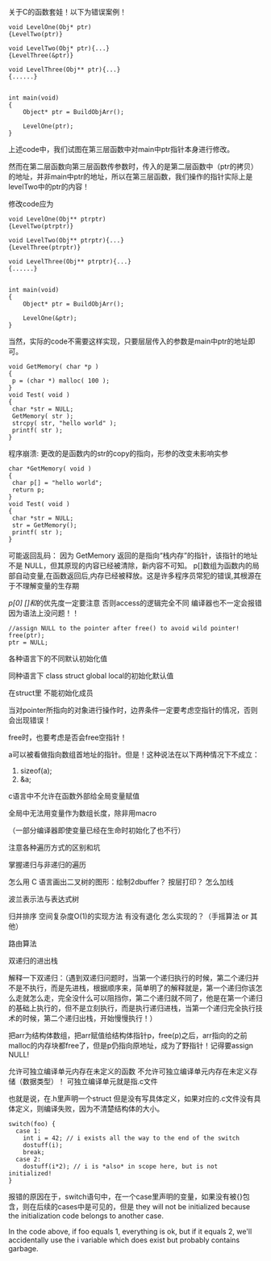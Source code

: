 
关于C的函数套娃！以下为错误案例！

```
void LevelOne(Obj* ptr)
{LevelTwo(ptr)}

void LevelTwo(Obj* ptr){...}
{LevelThree(&ptr)}

void LevelThree(Obj** ptr){...}
{......}


int main(void)
{
    Object* ptr = BuildObjArr();
    
    LevelOne(ptr);
}
```

上述code中，我们试图在第三层函数中对main中ptr指针本身进行修改。

然而在第二层函数向第三层函数传参数时，传入的是第二层函数中（ptr的拷贝）的地址，并非main中ptr的地址，所以在第三层函数，我们操作的指针实际上是levelTwo中的ptr的内容！

修改code应为
```
void LevelOne(Obj** ptrptr)
{LevelTwo(ptrptr)}

void LevelTwo(Obj** ptrptr){...}
{LevelThree(ptrptr)}

void LevelThree(Obj** ptrptr){...}
{......}


int main(void)
{
    Object* ptr = BuildObjArr();
    
    LevelOne(&ptr);
}
```
当然，实际的code不需要这样实现，只要层层传入的参数是main中ptr的地址即可。






```
void GetMemory( char *p )
{
 p = (char *) malloc( 100 );
}
void Test( void )
{
 char *str = NULL;
 GetMemory( str );
 strcpy( str, "hello world" );
 printf( str );
}
```
程序崩溃: 更改的是函数内的str的copy的指向，形参的改变未影响实参

```
char *GetMemory( void )
{
 char p[] = "hello world";
 return p;
}
void Test( void )
{
 char *str = NULL;
 str = GetMemory();
 printf( str );
}
```
可能返回乱码： 因为 GetMemory 返回的是指向“栈内存”的指针，该指针的地址不是 NULL，但其原现的内容已经被清除，新内容不可知。
p[]数组为函数内的局部自动变量,在函数返回后,内存已经被释放。这是许多程序员常犯的错误,其根源在于不理解变量的生存期


*p[0] []和*的优先度一定要注意 否则access的逻辑完全不同 编译器也不一定会报错 因为语法上没问题！！

```
//assign NULL to the pointer after free() to avoid wild pointer!
free(ptr);
ptr = NULL;
```

各种语言下的不同默认初始化值

同种语言下 class struct global local的初始化默认值

在struct里 不能初始化成员

当对pointer所指向的对象进行操作时，边界条件一定要考虑空指针的情况，否则会出现错误！

free时，也要考虑是否会free空指针！

a可以被看做指向数组首地址的指针。但是！这种说法在以下两种情况下不成立：
1. sizeof(a);
2. &a;

c语言中不允许在函数外部给全局变量赋值

全局中无法用变量作为数组长度，除非用macro

（一部分编译器即使变量已经在生命时初始化了也不行）

注意各种遍历方式的区别和坑

掌握递归与非递归的遍历

怎么用 C 语言画出二叉树的图形：绘制2dbuffer？ 按层打印？ 怎么加线

波兰表示法与表达式树



归并排序 空间复杂度O(1)的实现方法 有没有退化 怎么实现的？（手摇算法 or 其他）

路由算法

双递归的进出栈

解释一下双递归：（遇到双递归问题时，当第一个递归执行的时候，第二个递归并不是不执行，而是先进栈，根据顺序来，简单明了的解释就是，第一个递归你该怎么走就怎么走，完全没什么可以阻挡你，第二个递归就不同了，他是在第一个递归的基础上执行的，但不是立刻执行，而是执行递归进栈，当第一个递归完全执行技术的时候，第二个递归出栈，开始慢慢执行！）


把arr为结构体数组，把arr赋值给结构体指针p，free(p)之后，arr指向的之前malloc的内存块都free了，但是p仍指向原地址，成为了野指针！记得要assign NULL!

允许可独立编译单元内存在未定义的函数 不允许可独立编译单元内存在未定义存储（数据类型）！ 可独立编译单元就是指.c文件

也就是说，在.h里声明一个struct 但是没有写具体定义，如果对应的.c文件没有具体定义，则编译失败，因为不清楚结构体的大小。


```
switch(foo) {
  case 1:
    int i = 42; // i exists all the way to the end of the switch
    dostuff(i);
    break;
  case 2:
    dostuff(i*2); // i is *also* in scope here, but is not initialized!
}
```
报错的原因在于，switch语句中，在一个case里声明的变量，如果没有被{}包含，则在后续的cases中是可见的，但是
they will not be initialized because the initialization code belongs to another case.

In the code above, if foo equals 1, everything is ok, but if it equals 2, we'll accidentally use the i variable which does exist but probably contains garbage.





